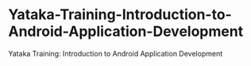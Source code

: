 # Yataka-Training-Introduction-to-Android-Application-Development
Yataka Training: Introduction to Android Application Development
